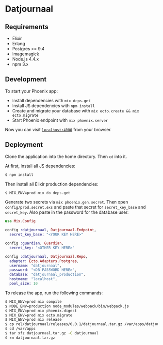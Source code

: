 # Datjournaal

## Requirements

- Elixir
- Erlang
- Postgres >= 9.4
- Imagemagick
- Node.js 4.4.x
- npm 3.x


## Development

To start your Phoenix app:

  * Install dependencies with `mix deps.get`
  * Install JS dependencies with `npm install`
  * Create and migrate your database with `mix ecto.create && mix ecto.migrate`
  * Start Phoenix endpoint with `mix phoenix.server`

Now you can visit [`localhost:4000`](http://localhost:4000) from your browser.

## Deployment

Clone the application into the home directory. Then `cd` into it.

At first, install all JS dependencies:

```bash
$ npm install
```

Then install all Elixir production dependencies:

```bash
$ MIX_ENV=prod mix do deps.get
```

Generate two secrets via `mix phoenix.gen.secret`. Then open `config/prod.secret.exs` and paste that secret for `secret_key_base` and `secret_key`. Also paste in the password for the database user:

```elixir
use Mix.Config

config :datjournaal, Datjournaal.Endpoint,
  secret_key_base: "<YOUR KEY HERE>"

config :guardian, Guardian,
  secret_key: "<OTHER KEY HERE>"

config :datjournaal, Datjournaal.Repo,
  adapter: Ecto.Adapters.Postgres,
  username: "datjournaal",
  password: "<DB PASSWORD HERE>",
  database: "datjournaal_production",
  hostname: "localhost",
  pool_size: 10
```

To release the app, run the following commands:

```bash
$ MIX_ENV=prod mix compile
$ NODE_ENV=production node_modules/webpack/bin/webpack.js
$ MIX_ENV=prod mix phoenix.digest
$ MIX_ENV=prod mix ecto.migrate
$ MIX_ENV=prod mix release
$ cp rel/datjournaal/releases/0.0.1/datjournaal.tar.gz /var/apps/datjournaal/
$ cd /var/apps
$ tar xfz datjournaal.tar.gz -C datjournaal
$ rm datjournaal.tar.gz
```
